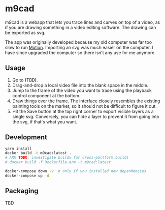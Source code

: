 # m9cad

m9cad is a webapp that lets you trace lines and curves on top of a video, as if you are drawing something in a video editing software. The drawing can be exported as svg.

The app was originally developed because my old computer was far too slow to run [Motion](https://www.apple.com/final-cut-pro/motion/). Importing an svg was much easier on the computer. I have since upgraded the computer so there isn't any use for me anymore.

## Usage

1. Go to (TBD).
1. Drag-and-drop a local video file into the blank space in the middle.
1. Jump to the frame of the video you want to trace using the playback control component at the bottom.
1. Draw things over the frame. The interface closely resembles the existing painting tools on the market, so it should not be difficult to figure it out.
1. Hit the Save button at the top right corner to export visible layers as a single svg. Conversely, you can hide a layer to prevent it from going into the svg, if that's what you want.

## Development

```bash
yarn install
docker build -t m9cad:latest .
# ARM TODO: investigate buildx for cross-paltform builds
# docker build -f Dockerfile-arm -t m9cad:latest . 

docker-compose down -v  # only if you installed new dependencies
docker-compose up -d
```

## Packaging

TBD
